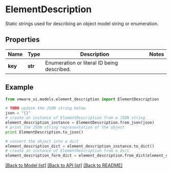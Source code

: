 # ElementDescription

Static strings used for describing an object model string or enumeration. 

## Properties
Name | Type | Description | Notes
------------ | ------------- | ------------- | -------------
**key** | **str** | Enumeration or literal ID being described.  | 

## Example

```python
from vmware_vi.models.element_description import ElementDescription

# TODO update the JSON string below
json = "{}"
# create an instance of ElementDescription from a JSON string
element_description_instance = ElementDescription.from_json(json)
# print the JSON string representation of the object
print ElementDescription.to_json()

# convert the object into a dict
element_description_dict = element_description_instance.to_dict()
# create an instance of ElementDescription from a dict
element_description_form_dict = element_description.from_dict(element_description_dict)
```
[[Back to Model list]](../README.md#documentation-for-models) [[Back to API list]](../README.md#documentation-for-api-endpoints) [[Back to README]](../README.md)


